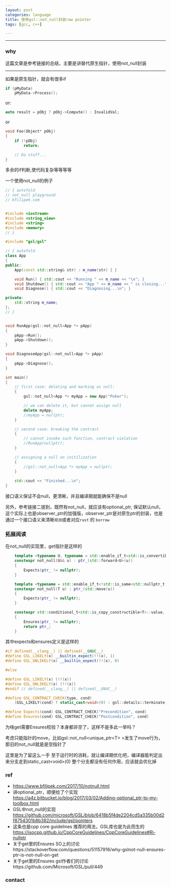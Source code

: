 ```yaml
---
layout: post
categories: language
title: 使用gsl::not_null封装raw pointer
tags: [gcc, c++]

---
```


  

---

### why

这篇文章是参考链接的总结，主要是讲替代原生指针，使用not_null封装

----

如果是原生指针，就会有很多if

```cpp
if (pMyData)
    pMyData->Process();
```

or:

```cpp
auto result = pObj ? pObj->Compute() : InvalidVal;
```

or

```cpp
void Foo(Object* pObj)
{
    if (!pObj)
        return;

    // Do stuff...
}
```



多余的if判断,使代码复杂等等等等



一个使用not_null的例子

```c++
// { autofold
// not_null playground
// bfilipek.com


#include <iostream>
#include <string_view>
#include <string>
#include <memory>
// }

#include "gsl/gsl"

// { autofold
class App
{
public:
	App(const std::string& str) : m_name(str) { }

	void Run() { std::cout << "Running " << m_name << "\n"; }
	void Shutdown() { std::cout << "App " << m_name << " is closing...\n"; }
	void Diagnose() { std::cout << "Diagnosing...\n"; }

private:
	std::string m_name;
};
// }


void RunApp(gsl::not_null<App *> pApp)
{
	pApp->Run();
	pApp->Shutdown();
}

void DiagnoseApp(gsl::not_null<App *> pApp)
{
	pApp->Diagnose();
}

int main()
{
    // first case: deleting and marking as null:
	{
		gsl::not_null<App *> myApp = new App("Poker");

		// we can delete it, but cannot assign null
		delete myApp;
		//myApp = nullptr;
	}

    // second case: breaking the contract
	{
		// cannot invoke such function, contract violation
		//RunApp(nullptr);
	}

    // assigning a null on initilization
	{
		//gsl::not_null<App *> myApp = nullptr;
	}
	
	std::cout << "Finished...\n";
}
```

接口语义保证不会null，更清晰，并且编译期就能确保不是null



另外，参考链接二提到，既然有not_null，就应该有optional_ptr, 保证默认null，这个实际上也是observer_ptr的加强版，observer_ptr是对原生ptr的封装，也是通过一个接口语义来清晰`观测`或者对应`rust` 的 `borrow`





### 拓展阅读

在not_null的实现里，get指针是这样的

```c++
    template <typename U, typename = std::enable_if_t<std::is_convertible<U, T>::value>>
    constexpr not_null(U&& u) : ptr_(std::forward<U>(u))
    {
        Expects(ptr_ != nullptr);
    }

    template <typename = std::enable_if_t<!std::is_same<std::nullptr_t, T>::value>>
    constexpr not_null(T u) : ptr_(std::move(u))
    {
        Expects(ptr_ != nullptr);
    }

    constexpr std::conditional_t<std::is_copy_constructible<T>::value, T, const T&> get() const
    {
        Ensures(ptr_ != nullptr);
        return ptr_;
    }
```



其中expects和ensures定义是这样的

```c++
#if defined(__clang__) || defined(__GNUC__)
#define GSL_LIKELY(x) __builtin_expect(!!(x), 1)
#define GSL_UNLIKELY(x) __builtin_expect(!!(x), 0)

#else

#define GSL_LIKELY(x) (!!(x))
#define GSL_UNLIKELY(x) (!!(x))
#endif // defined(__clang__) || defined(__GNUC__)

#define GSL_CONTRACT_CHECK(type, cond)                                                             \
    (GSL_LIKELY(cond) ? static_cast<void>(0) : gsl::details::terminate())

#define Expects(cond) GSL_CONTRACT_CHECK("Precondition", cond)
#define Ensures(cond) GSL_CONTRACT_CHECK("Postcondition", cond)
```



为啥get需要Ensures校验？本身都非空了，这样不是多此一举吗？

考虑只能指针的move，比如gsl::not_null\<unique_ptr\<T> >发生了move行为，那旧的not_null就是是空指针了

这里是为了留这么一手 至于运行时的消耗，就让编译期优化吧，编译器能判定出来分支走到static_cast\<void>(0) 整个分支都没有任何作用，应该就会优化掉



### ref

- <https://www.bfilipek.com/2017/10/notnull.html>
- 讲optional_ptr，顺便给了个实现 <https://a4z.bitbucket.io/blog/2017/03/02/Adding-optional_ptr-to-my-toolbox.html> 
- GSL中not_null的实现<https://github.com/microsoft/GSL/blob/6418b5f4de2204cd5a335b00d2f8754301b8b382/include/gsl/pointers>
- 这条也是cpp core guidelines 推荐的用法，GSL库也是为此而生的 <https://isocpp.github.io/CppCoreGuidelines/CppCoreGuidelines#Ri-nullptr>
- 关于get里的Ensures SO上的讨论https://stackoverflow.com/questions/51157916/why-gslnot-null-ensures-ptr-is-not-null-on-get
- 关于get里的Ensures  gsl作者们的讨论https://github.com/Microsoft/GSL/pull/449

### contact

